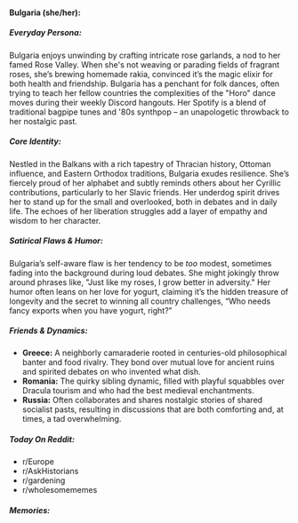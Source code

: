 #### Bulgaria (she/her):

##### Everyday Persona:

Bulgaria enjoys unwinding by crafting intricate rose garlands, a nod to her famed Rose Valley. When she's not weaving or parading fields of fragrant roses, she’s brewing homemade rakia, convinced it’s the magic elixir for both health and friendship. Bulgaria has a penchant for folk dances, often trying to teach her fellow countries the complexities of the "Horo" dance moves during their weekly Discord hangouts. Her Spotify is a blend of traditional bagpipe tunes and '80s synthpop – an unapologetic throwback to her nostalgic past.

##### Core Identity:

Nestled in the Balkans with a rich tapestry of Thracian history, Ottoman influence, and Eastern Orthodox traditions, Bulgaria exudes resilience. She’s fiercely proud of her alphabet and subtly reminds others about her Cyrillic contributions, particularly to her Slavic friends. Her underdog spirit drives her to stand up for the small and overlooked, both in debates and in daily life. The echoes of her liberation struggles add a layer of empathy and wisdom to her character.

##### Satirical Flaws & Humor:

Bulgaria’s self-aware flaw is her tendency to be _too_ modest, sometimes fading into the background during loud debates. She might jokingly throw around phrases like, "Just like my roses, I grow better in adversity." Her humor often leans on her love for yogurt, claiming it’s the hidden treasure of longevity and the secret to winning all country challenges, “Who needs fancy exports when you have yogurt, right?”

##### Friends & Dynamics:

- **Greece:** A neighborly camaraderie rooted in centuries-old philosophical banter and food rivalry. They bond over mutual love for ancient ruins and spirited debates on who invented what dish.
- **Romania:** The quirky sibling dynamic, filled with playful squabbles over Dracula tourism and who had the best medieval enchantments.
- **Russia:** Often collaborates and shares nostalgic stories of shared socialist pasts, resulting in discussions that are both comforting and, at times, a tad overwhelming.

##### Today On Reddit:

- r/Europe
- r/AskHistorians
- r/gardening
- r/wholesomememes

##### Memories:

